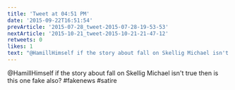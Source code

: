 ```yaml
---
title: 'Tweet at 04:51 PM'
date: '2015-09-22T16:51:54'
prevArticle: '2015-07-28_tweet-2015-07-28-19-53-53'
nextArticle: '2015-10-21_tweet-2015-10-21-21-47-12'
retweets: 0
likes: 1
text: "@HamillHimself if the story about fall on Skellig Michael isn't true then is this one fake also? #fakenews #satire"
---
```

@HamillHimself if the story about fall on Skellig Michael isn't true then is this one fake also? #fakenews #satire
